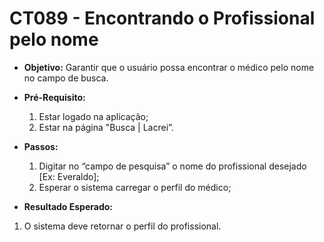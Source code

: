 # CT089 - Encontrando o Profissional pelo nome

- **Objetivo:** Garantir que o usuário possa encontrar o médico pelo nome no campo de busca.

- **Pré-Requisito:**
    1. Estar logado na aplicação;
    2. Estar na página "Busca | Lacrei”.

- **Passos:**
    1. Digitar no “campo de pesquisa” o nome do profissional desejado [Ex: Everaldo];
    2. Esperar o sistema carregar o perfil do médico;

- **Resultado Esperado:**
1. O sistema deve retornar o perfil do profissional.
